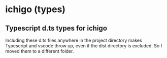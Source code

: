 # ichigo (types)
## Typescript d.ts types for ichigo

Including these d.ts files anywhere in the project directory makes Typescript
and vscode throw up, even if the dist directory is excluded. So I moved them to a
different folder.
